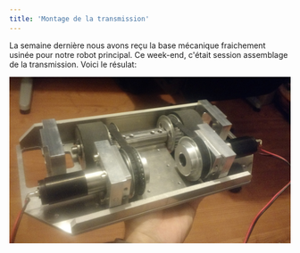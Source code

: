 ```yaml
---
title: 'Montage de la transmission'
---
```


La semaine dernière nous avons reçu la base mécanique fraichement usinée pour notre robot principal.
Ce week-end, c'était session assemblage de la transmission. Voici le résulat:

![transmission](img/IMG_20161116_cortex_base_meca.jpg)
